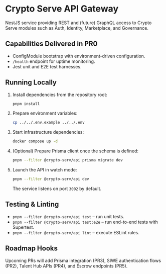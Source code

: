 # Crypto Serve API Gateway

NestJS service providing REST and (future) GraphQL access to Crypto Serve modules such as Auth, Identity, Marketplace, and Governance.

## Capabilities Delivered in PR0
- ConfigModule bootstrap with environment-driven configuration.
- `/health` endpoint for uptime monitoring.
- Jest unit and E2E test harnesses.

## Running Locally
1. Install dependencies from the repository root:
   ```bash
   pnpm install
   ```
2. Prepare environment variables:
   ```bash
   cp ../../.env.example ../../.env
   ```
3. Start infrastructure dependencies:
   ```bash
   docker compose up -d
   ```
4. (Optional) Prepare Prisma client once the schema is defined:
   ```bash
   pnpm --filter @crypto-serv/api prisma migrate dev
   ```
5. Launch the API in watch mode:
   ```bash
   pnpm --filter @crypto-serv/api dev
   ```
   The service listens on port `3002` by default.

## Testing & Linting
- `pnpm --filter @crypto-serv/api test` – run unit tests.
- `pnpm --filter @crypto-serv/api test:e2e` – run end-to-end tests with Supertest.
- `pnpm --filter @crypto-serv/api lint` – execute ESLint rules.

## Roadmap Hooks
Upcoming PRs will add Prisma integration (PR3), SIWE authentication flows (PR2), Talent Hub APIs (PR4), and Escrow endpoints (PR5).
